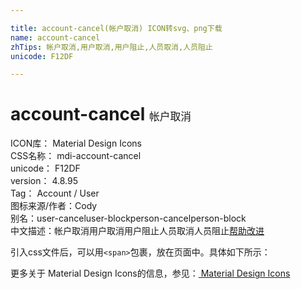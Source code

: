```yaml
---

title: account-cancel(帐户取消) ICON转svg、png下载
name: account-cancel
zhTips: 帐户取消,用户取消,用户阻止,人员取消,人员阻止
unicode: F12DF

---
```


# account-cancel  <small style="font-size: 60%;font-weight: 100">帐户取消</small>


<div class="detail-page">
<p>
<span>
ICON库：
<span class="badge-secondary badge">Material Design Icons</span> 
</span>
<br/>
<span>
CSS名称：
<span class="badge-secondary badge">mdi-account-cancel</span> 
</span>
<br/>
<span>
unicode：
<span class="badge-secondary badge">F12DF</span> 
</span>
<br/>
<span>
version：
<span class="badge-secondary badge">4.8.95</span> 
</span>
<br/>
<span>Tag：
<span class="badge-light badge">Account / User</span>
</span>
<br/>
<span>图标来源/作者：<span class="badge-light badge">Cody</span></span> 
<br/>
<span>别名：<span class="badge-light badge">user-cancel</span><span class="badge-light badge">user-block</span><span class="badge-light badge">person-cancel</span><span class="badge-light badge">person-block</span></span><br/><span class="zh-detail">中文描述：<span class="badge-primary badge">帐户取消</span><span class="badge-primary badge">用户取消</span><span class="badge-primary badge">用户阻止</span><span class="badge-primary badge">人员取消</span><span class="badge-primary badge">人员阻止</span><a href="https://gitee.com/liuwave/icon-helper/edit/master/material/icon/mdi-account-cancel.md" target="_blank" rel="noopener noreferrer">帮助改进</a></span><br/>
</p>
</div>
<div class="alert alert-dark">
  <i class="mdi mdi-account-cancel mdi-48px"></i>
  <i class="mdi mdi-account-cancel mdi-36px"></i>
  <i class="mdi mdi-account-cancel mdi-24px"></i>
  <i class="mdi mdi-account-cancel mdi-18px"></i>
</div>
<div>
<p>引入css文件后，可以用<code>&lt;span&gt;</code>包裹，放在页面中。具体如下所示：    
</p>
</div>   
<detail full-name='mdi-account-cancel'
svg='<path d="M10 4A4 4 0 0 0 6 8A4 4 0 0 0 10 12A4 4 0 0 0 14 8A4 4 0 0 0 10 4M17.5 13C15 13 13 15 13 17.5C13 20 15 22 17.5 22C20 22 22 20 22 17.5C22 15 20 13 17.5 13M10 14C5.58 14 2 15.79 2 18V20H11.5A6.5 6.5 0 0 1 11 17.5A6.5 6.5 0 0 1 11.95 14.14C11.32 14.06 10.68 14 10 14M17.5 14.5C19.16 14.5 20.5 15.84 20.5 17.5C20.5 18.06 20.35 18.58 20.08 19L16 14.92C16.42 14.65 16.94 14.5 17.5 14.5M14.92 16L19 20.08C18.58 20.35 18.06 20.5 17.5 20.5C15.84 20.5 14.5 19.16 14.5 17.5C14.5 16.94 14.65 16.42 14.92 16Z" />'
pre='mdi'
type='material'
wrap='span'></detail>   
    
<div><p>更多关于 Material Design Icons的信息，参见：<a href="/material.html"> Material Design Icons</a>
</p></div>

    
